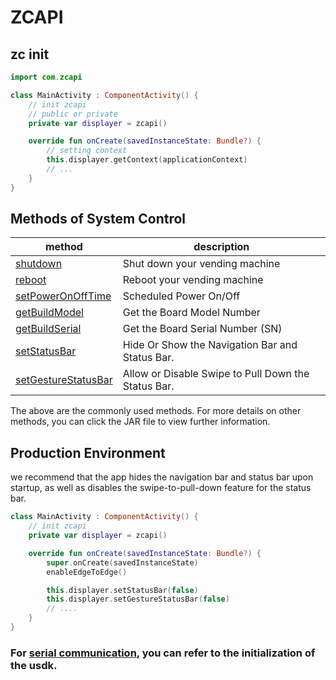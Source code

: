 # ZCAPI

## zc init

```kotlin
import com.zcapi

class MainActivity : ComponentActivity() {
    // init zcapi
    // public or private
    private var displayer = zcapi()

    override fun onCreate(savedInstanceState: Bundle?) {
        // setting context
        this.displayer.getContext(applicationContext)
        // ...
    }
}
```

## Methods of System Control

| method                                           | description                                         | 
|--------------------------------------------------|-----------------------------------------------------|
| [shutdown](../zc/shutdown)                       | Shut down your vending machine                      |
| [reboot](../zc/reboot)                           | Reboot your vending machine                         |
| [setPowerOnOffTime](../zc/setpoweronofftime)     | Scheduled Power On/Off                              |
| [getBuildModel](../zc/getbuildmodel)             | Get the Board Model Number                          |
| [getBuildSerial](../zc/getbuildserial)           | Get the Board Serial Number (SN)                    |
| [setStatusBar](../zc/setstatusBar)               | Hide Or Show the Navigation Bar and Status Bar.     |
| [setGestureStatusBar](../zc/setgesturestatusbar) | Allow or Disable Swipe to Pull Down the Status Bar. |

The above are the commonly used methods. For more details on other methods, you can click the JAR file to view further
information.

## Production Environment

we recommend that the app hides the navigation bar and status bar upon startup, as well as disables the
swipe-to-pull-down feature for the status bar.

```kotlin
class MainActivity : ComponentActivity() {
    // init zcapi
    private var displayer = zcapi()

    override fun onCreate(savedInstanceState: Bundle?) {
        super.onCreate(savedInstanceState)
        enableEdgeToEdge()

        this.displayer.setStatusBar(false)
        this.displayer.setGestureStatusBar(false)
        // ....
    }
}
```

### For [serial communication](../build-app/serial-api), you can refer to the initialization of the usdk.